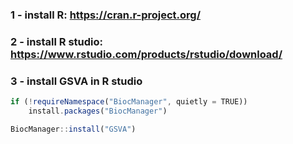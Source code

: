 

### 1 - install R: https://cran.r-project.org/

### 2 - install R studio: https://www.rstudio.com/products/rstudio/download/

### 3 - install GSVA in R studio

```javascript
if (!requireNamespace("BiocManager", quietly = TRUE))
    install.packages("BiocManager")

BiocManager::install("GSVA")
```

